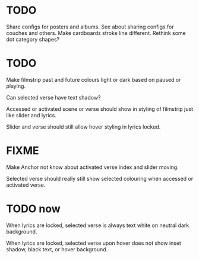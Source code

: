 # TODO
Share configs for posters and albums.
See about sharing configs for couches and others.
Make cardboards stroke line different.
Rethink some dot category shapes?

# TODO
Make filmstrip past and future colours light or dark based on paused or playing.

Can selected verse have text shadow?

Accessed or activated scene or verse should show in styling of filmstrip just like slider and lyrics.

Slider and verse should still allow hover styling in lyrics locked.

# FIXME
Make Anchor not know about activated verse index and slider moving.

Selected verse should really still show selected colouring when accessed or activated verse.

# TODO now
When lyrics are locked, selected verse is always text white on neutral dark background.

When lyrics are locked, selected verse upon hover does not show inset shadow, black text, or hover background.